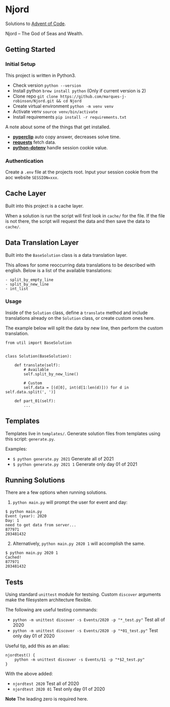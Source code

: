 # Njord
Solutions to [Advent of Code](https://adventofcode.com/).

Njord – The God of Seas and Wealth.

## Getting Started
### Initial Setup
This project is written in Python3.

- Check version `python --version`
- Install python `brew install python` (Only if current version is 2)
- Clone repo `git clone https://github.com/marques-j-robinson/Njord.git && cd Njord`
- Create virtual environment `python -m venv venv`
- Activate venv `source venv/bin/activate`
- Install requirements `pip install -r requirements.txt`

A note about some of the things that get installed.

- **[pyperclip](https://pypi.org/project/pyperclip/)**
auto copy answer, decreases solve time.
- **[requests](https://pypi.org/project/requests/)** fetch data.
- **[python-dotenv](https://pypi.org/project/python-dotenv/)**
handle session cookie value.

### Authentication
Create a `.env` file at the projects root.
Input your session cookie from the aoc website `SESSION=xxx`.

## Cache Layer
Built into this project is a cache layer.

When a solution is run the script will first look in `cache/` for the file.
If the file is not there, the script will request the data and then save the data to `cache/`.

## Data Translation Layer
Built into the `BaseSolution` class is a data translation layer.

This allows for some reoccurring data translations to be described with english.
Below is a list of the available translations:

```
- split_by_empty_line
- split_by_new_line
- int_list
```

### Usage
Inside of the `Solution` class, define a `translate` method and include
translations already on the `Solution` class, or create custom ones here.

The example below will split the data by new line, then perform the custom translation.
```
from util import BaseSolution


class Solution(BaseSolution):

    def translate(self):
        # Available
        self.split_by_new_line()

        # Custom
        self.data = [(d[0], int(d[1:len(d)])) for d in self.data.split(', ')]

    def part_01(self):
        ...
```

## Templates
Templates live in `templates/`.
Generate solution files from templates using this script: `generate.py`.

Examples:
- `$ python generate.py 2021` Generate all of 2021
- `$ python generate.py 2021 1` Generate only day 01 of 2021

## Running Solutions
There are a few options when running solutions.
1) `python main.py` will prompt the user for event and day:

```
$ python main.py
Event (year): 2020
Day: 1
need to get data from server...
877971
203481432
```

2) Alternatively, `python main.py 2020 1` will accomplish the same.

```
$ python main.py 2020 1
Cached!
877971
203481432
```

## Tests
Using standard `unittest` module for testsing.
Custom `discover` arguments make the filesystem architecture flexible.


The following are useful testing commands:
- `python -m unittest discover -s Events/2020 -p "*_test.py"` Test all of 2020
- `python -m unittest discover -s Events/2020 -p "*01_test.py"` Test only day 01 of 2020

Useful tip, add this as an alias:

```
njordtest() {
    python -m unittest discover -s Events/$1 -p "*$2_test.py"
}
```

With the above added:
- `njordtest 2020` Test all of 2020
- `njordtest 2020 01` Test only day 01 of 2020

**Note** The leading zero is required here.
